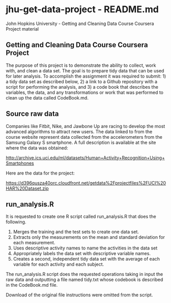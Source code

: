 jhu-get-data-project - README.md
====================

John Hopkins University - Getting and Cleaning Data Course Coursera Project material

##  Getting and Cleaning Data Course Coursera Project

The purpose of this project is to demonstrate the ability to collect, work with, and clean a data set. The goal is to prepare tidy data that can be used for later analysis. To accomplish the assignment it was required to submit: 1) a tidy data set as described below, 2) a link to a Github repository with a script for performing the analysis, and 3) a code book that describes the variables, the data, and any transformations or work that was performed to clean up the data called CodeBook.md. 

## Source raw data

Companies like Fitbit, Nike, and Jawbone Up are racing to develop the most advanced algorithms to attract new users. The data linked to from the course website represent data collected from the accelerometers from the Samsung Galaxy S smartphone. A full description is available at the site where the data was obtained: 

http://archive.ics.uci.edu/ml/datasets/Human+Activity+Recognition+Using+Smartphones 

Here are the data for the project: 

https://d396qusza40orc.cloudfront.net/getdata%2Fprojectfiles%2FUCI%20HAR%20Dataset.zip 

## run_analysis.R
It is requested to create one R script called run_analysis.R that does the following. 

1.  Merges the training and the test sets to create one data set.
2.  Extracts only the measurements on the mean and standard deviation for each measurement. 
3.  Uses descriptive activity names to name the activities in the data set
4.  Appropriately labels the data set with descriptive variable names. 
5.  Creates a second, independent tidy data set with the average of each variable for each activity and each subject. 

The run_analysis.R script does the requested operations taking in input the raw data and outputting a file named tidy.txt whose codebook is described in the CodeBook.md file.

Download of the original file instructions were omitted from the script.  




